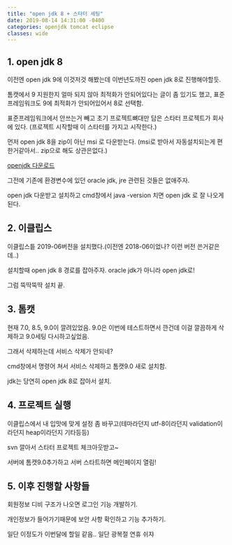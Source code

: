 ```yaml
---
title: "open jdk 8 + 스타터 세팅"
date: 2019-08-14 14:31:00 -0400
categories: openjdk tomcat eclipse
classes: wide
---
```


## 1. open jdk 8

이전엔 open jdk 9에 이것저것 해봤는데 이번년도까진 open jdk 8로 진행해야할듯.

톰캣에서 9 지원한지 얼마 되지 않아 최적화가 안되어있다는 글이 좀 있기도 했고, 표준프레임워크도 9에 최적화가 안되어있어서 8로 선택함.

표준프레임워크에서 안쓰는거 빼고 초기 프로젝트뼈대만 담은 스타터 프로젝트가 회사에 있다. (프로젝트 시작할때 이 스타터를 가지고 시작한다.)

먼저 open jdk 8을 zip이 아닌 msi 로 다운받는다. (msi로 받아서 자동설치되는게 편한거같아서.. zip으로 해도 상관은없다.)

[openjdk 다운로드](https://github.com/ojdkbuild/ojdkbuild/ "open jdk 다운로드 링크")

그전에 기존에 환경변수에 있던 oracle jdk, jre 관련된 것들은 없애주자.

open jdk 다운받고 설치하고 cmd창에서 java -version 치면 open jdk 로 잘 나오게된다.

## 2. 이클립스

이클립스틑 2019-06버전을 설치했다.(이전엔 2018-06이었나? 이런 버전 쓴거같은데..)

설치할때 open jdk 8 경로를 잡아주자. oracle jdk가 아니라 open jdk로!

그럼 뚝딱뚝딱 설치 끝.

## 3. 톰캣

현재 7.0, 8.5, 9.0이 깔려있었음. 9.0은 이번에 테스트하면서 깐건데 이걸 깔끔하게 삭제하고 9.0세팅 다시하고싶었음.

그래서 삭제하는데 서비스 삭제가 안되네?

cmd창에서 명령어 쳐서 서비스 삭제하고 톰캣9.0 새로 설치함.

jdk는 당연히 open jdk 8로 잡아서 설치.

## 4. 프로젝트 실행

이클립스에서 내 입맛에 맞게 설정 좀 바꾸고(테마라던지 utf-8이라던지 validation이라던지 heap이라던지 기타등등)

svn 깔아서 스타터 프로젝트 체크아웃받고~

서버에 톰캣9.0추가하고 서버 스타트하면 메인페이지 열림!

## 5. 이후 진행할 사항들

회원정보 디비 구조가 나오면 로그인 기능 개발하기.

개인정보가 들어가기때문에 보안 사항 확인하고 기능 추가하기.

일단 이정도가 이번달에 할일 같음.. 일단 광복절 연휴 쉬쟈


